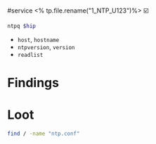 #service 
<% tp.file.rename("1_NTP_U123")%>
☑️

```bash
ntpq $hip
```

- `host`, `hostname`
- `ntpversion`, `version`
- `readlist`

# Findings

# Loot
```bash
find / -name "ntp.conf"
```